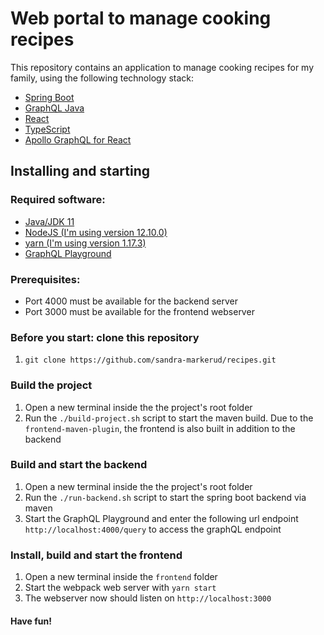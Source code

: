 # Web portal to manage cooking recipes

This repository contains an application to manage cooking recipes for my family, using the following technology stack:
* [Spring Boot](https://spring.io/guides/gs/spring-boot/)
* [GraphQL Java](https://www.graphql-java.com)
* [React](https://reactjs.org/docs/getting-started.html)
* [TypeScript](https://www.typescriptlang.org/)
* [Apollo GraphQL for React](https://github.com/apollographql/react-apollo)

## Installing and starting

### Required software:
* [Java/JDK 11](https://www.oracle.com/java/technologies/javase-jdk11-downloads.html)
* [NodeJS (I'm using version 12.10.0)](https://nodejs.org/en/)
* [yarn (I'm using version 1.17.3)](https://yarnpkg.com/lang/en/)
* [GraphQL Playground](https://github.com/prisma/graphql-playground)

### Prerequisites:
* Port 4000 must be available for the backend server
* Port 3000 must be available for the frontend webserver

### Before you start: clone this repository
1. `git clone https://github.com/sandra-markerud/recipes.git`

### Build the project
1. Open a new terminal inside the the project's root folder
2. Run the `./build-project.sh` script to start the maven build. Due to the `frontend-maven-plugin`, the frontend is also built in addition to the backend

### Build and start the backend
1. Open a new terminal inside the the project's root folder
3. Run the  `./run-backend.sh` script to start the spring boot backend via maven
4. Start the GraphQL Playground and enter the following url endpoint `http://localhost:4000/query` to access the graphQL endpoint

### Install, build and start the frontend 
1. Open a new terminal inside the `frontend` folder
3. Start the webpack web server with `yarn start`
4. The webserver now should listen on `http://localhost:3000`

#### Have fun!
